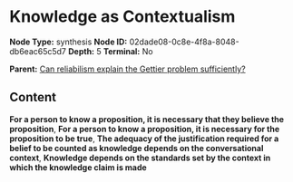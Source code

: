 # Knowledge as Contextualism

**Node Type:** synthesis
**Node ID:** 02dade08-0c8e-4f8a-8048-db6eac65c5d7
**Depth:** 5
**Terminal:** No

**Parent:** [Can reliabilism explain the Gettier problem sufficiently?](can-reliabilism-explain-the-gettier-problem-sufficiently-antithesis-1448c1e2-afbc-4f7a-9c9f-9bec4ce98f10.md)

## Content

**For a person to know a proposition, it is necessary that they believe the proposition**, **For a person to know a proposition, it is necessary for the proposition to be true**, **The adequacy of the justification required for a belief to be counted as knowledge depends on the conversational context**, **Knowledge depends on the standards set by the context in which the knowledge claim is made**
